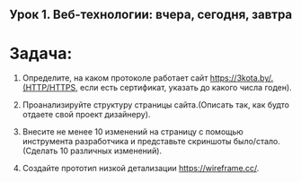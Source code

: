 ## Урок 1. Веб-технологии: вчера, сегодня, завтра

# Задача:

1. Определите, на каком протоколе работает сайт https://3kota.by/.(HTTP/HTTPS, если есть сертификат, указать до какого числа годен).

2. Проанализируйте структуру страницы сайта.(Описать так, как будто отдаете свой проект дизайнеру).

3. Внесите не менее 10 изменений на страницу с помощью инструмента разработчика и представьте скриншоты было/стало.(Сделать 10 различных изменений).

4. Создайте прототип низкой детализации https://wireframe.cc/.
